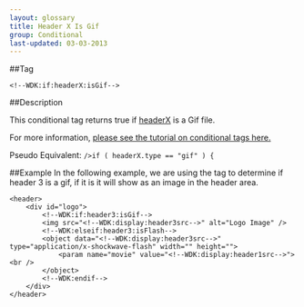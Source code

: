 ```yaml
---
layout: glossary
title: Header X Is Gif
group: Conditional
last-updated: 03-03-2013
---
```


##Tag

`<!--WDK:if:headerX:isGif-->`

##Description

This conditional tag returns true if [headerX](13header-x.html) is a Gif file.

For more information, [please see the tutorial on conditional tags here.](/pages/tutorials/12conditional-tags.html)

Pseudo Equivalent:
`/>if ( headerX.type == "gif" ) {`

##Example
In the following example, we are using the tag to determine if header 3 is a gif, if it is it will show as an image in the header area.

~~~
<header>
	<div id="logo">
		<!--WDK:if:header3:isGif-->
		<img src="<!--WDK:display:header3src-->" alt="Logo Image" />
		<!--WDK:elseif:header3:isFlash-->
		<object data="<!--WDK:display:header3src-->" type="application/x-shockwave-flash" width="" height="">
			<param name="movie" value="<!--WDK:display:header1src-->"><br />
		</object>
		<!--WDK:endif-->
	</div>
</header>
~~~